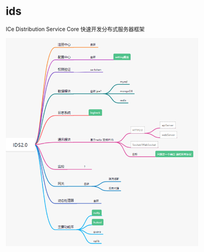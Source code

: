 # ids
ICe Distribution Service Core
快速开发分布式服务器框架 
  
![image](https://github.com/icesovereign/ids/blob/main/mind.png)

